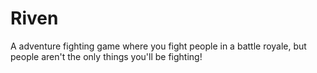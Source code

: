 # Riven
A adventure fighting game where you fight people in a battle royale, but people aren't the only things you'll be fighting!
